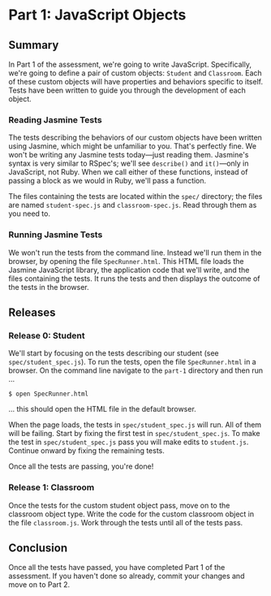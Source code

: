 # Part 1: JavaScript Objects
## Summary
In Part 1 of the assessment, we're going to write JavaScript.  Specifically, we're going to define a pair of custom objects:  `Student` and `Classroom`.  Each of these custom objects will have properties and behaviors specific to itself.  Tests have been written to guide you through the development of each object.

### Reading Jasmine Tests
The tests describing the behaviors of our custom objects have been written using Jasmine, which might be unfamiliar to you.  That's perfectly fine.  We won't be writing any Jasmine tests today—just reading them.  Jasmine's syntax is very similar to RSpec's; we'll see `describe()` and `it()`—only in JavaScript, not Ruby.  When we call either of these functions, instead of passing a block as we would in Ruby, we'll pass a function.

The files containing the tests are located within the `spec/` directory; the files are named `student-spec.js` and `classroom-spec.js`.  Read through them as you need to.

### Running Jasmine Tests
We won't run the tests from the command line.  Instead we'll run them in the browser, by opening the file `SpecRunner.html`.  This HTML file loads the Jasmine JavaScript library, the application code that we'll write, and the files containing the tests.  It runs the tests and then displays the outcome of the tests in the browser.

## Releases
### Release 0: Student

We'll start by focusing on the tests describing our student (see
`spec/student_spec.js`).  To run the tests, open the file `SpecRunner.html` in
a browser. On the command line navigate to the `part-1` directory and then run
...

```
$ open SpecRunner.html
```
... this should open the HTML file in the default browser.

When the page loads, the tests in `spec/student_spec.js` will run. All of them
will be failing.  Start by fixing the first test in `spec/student_spec.js`. To
make the test in `spec/student_spec.js` pass you will make edits to
`student.js`. Continue onward by fixing the remaining tests.

Once all the tests are passing, you're done!

### Release 1: Classroom

Once the tests for the custom student object pass, move on to the classroom
object type.  Write the code for the custom classroom object in the file
`classroom.js`.  Work through the tests until all of the tests pass.

## Conclusion

Once all the tests have passed, you have completed Part 1 of the assessment. If
you haven't done so already, commit your changes and move on to Part 2.

